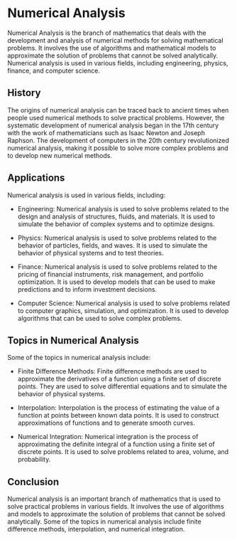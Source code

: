 # Numerical Analysis

Numerical Analysis is the branch of mathematics that deals with the development and analysis of numerical methods for solving mathematical problems. It involves the use of algorithms and mathematical models to approximate the solution of problems that cannot be solved analytically. Numerical analysis is used in various fields, including engineering, physics, finance, and computer science.

## History

The origins of numerical analysis can be traced back to ancient times when people used numerical methods to solve practical problems. However, the systematic development of numerical analysis began in the 17th century with the work of mathematicians such as Isaac Newton and Joseph Raphson. The development of computers in the 20th century revolutionized numerical analysis, making it possible to solve more complex problems and to develop new numerical methods.

## Applications

Numerical analysis is used in various fields, including:

- Engineering: Numerical analysis is used to solve problems related to the design and analysis of structures, fluids, and materials. It is used to simulate the behavior of complex systems and to optimize designs.

- Physics: Numerical analysis is used to solve problems related to the behavior of particles, fields, and waves. It is used to simulate the behavior of physical systems and to test theories.

- Finance: Numerical analysis is used to solve problems related to the pricing of financial instruments, risk management, and portfolio optimization. It is used to develop models that can be used to make predictions and to inform investment decisions.

- Computer Science: Numerical analysis is used to solve problems related to computer graphics, simulation, and optimization. It is used to develop algorithms that can be used to solve complex problems.

## Topics in Numerical Analysis

Some of the topics in numerical analysis include:

- Finite Difference Methods: Finite difference methods are used to approximate the derivatives of a function using a finite set of discrete points. They are used to solve differential equations and to simulate the behavior of physical systems.

- Interpolation: Interpolation is the process of estimating the value of a function at points between known data points. It is used to construct approximations of functions and to generate smooth curves.

- Numerical Integration: Numerical integration is the process of approximating the definite integral of a function using a finite set of discrete points. It is used to solve problems related to area, volume, and probability.

## Conclusion

Numerical analysis is an important branch of mathematics that is used to solve practical problems in various fields. It involves the use of algorithms and models to approximate the solution of problems that cannot be solved analytically. Some of the topics in numerical analysis include finite difference methods, interpolation, and numerical integration.
